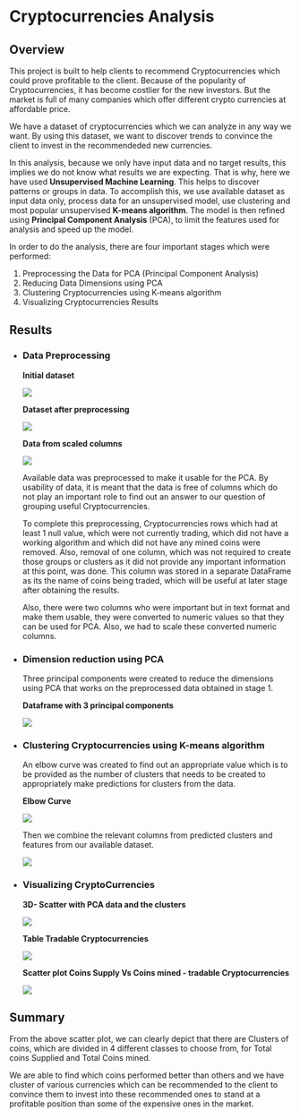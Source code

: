 # **Cryptocurrencies Analysis**

## **Overview**
This project is built to help clients to recommend Cryptocurrencies which could prove profitable to the client.
Because of the popularity of Cryptocurrencies, it has become costlier  for the new investors. But the market is full of many companies which offer different crypto currencies at affordable price. 

We have a dataset of cryptocurrencies which we can analyze in any way we want. By using this dataset, we want to discover trends to convince the client to invest in the recommendeded new currencies.

In this analysis, because we only have input data and no target results, this implies we do not know what results we are expecting. That is why, here we have used **Unsupervised Machine Learning**. This helps to discover patterns or groups in data. To accomplish this, we use available dataset as input data only, process data for an unsupervised model, use clustering and most popular unsupervised **K-means algorithm**. The model is then refined using **Principal Component Analysis** (PCA), to limit the features used for analysis and speed up the model.

In order to do the analysis, there are four important stages which were performed:

1. Preprocessing the Data for PCA (Principal Component Analysis)
2. Reducing Data Dimensions using PCA
3. Clustering Cryptocurrencies using K-means algorithm
4. Visualizing Cryptocurrencies Results
## **Results**

- ### **Data Preprocessing**

    **Initial dataset**

    ![](https://github.com/kirtibhandari/Cryptocurrencies/blob/main/Resources/initial_dataset.png)

    **Dataset after preprocessing**

    ![](https://github.com/kirtibhandari/Cryptocurrencies/blob/main/Resources/preprocessed_dataset.png)

    **Data from scaled columns**

    ![](https://github.com/kirtibhandari/Cryptocurrencies/blob/main/Resources/data_standardization.png)


     Available data was preprocessed to make it usable for the PCA. By usability of data, it is meant that the data is free of columns which do not play an important role to find out an answer to our question of grouping useful Cryptocurrencies. 

    To complete this preprocessing, Cryptocurrencies rows which had at least 1 null value, which were not currently trading, which did not have a working algorithm and which did not have any mined coins were removed. Also, removal of one column, which was not required to create those groups or clusters as it did not provide any important information at this point, was done. This column was stored in a separate DataFrame as its the name of coins being traded, which will be useful at later stage after obtaining the results. 

    Also, there were two columns who were important but in text format and make them usable, they were converted to numeric values so that they can be used for PCA. Also, we had to scale these converted numeric columns.

 - ### **Dimension reduction using PCA**

    Three principal components were created to reduce the dimensions using PCA that works on the preprocessed data obtained in stage 1.

    **Dataframe with 3 principal components**

    ![](https://github.com/kirtibhandari/Cryptocurrencies/blob/main/Resources/pca_components.png)

- ### **Clustering Cryptocurrencies using K-means algorithm**

    An elbow curve was created to find out an appropriate value which is to be provided as the number of clusters that needs to be created to appropriately make predictions for clusters from the data.

    **Elbow Curve**

    ![](https://github.com/kirtibhandari/Cryptocurrencies/blob/main/Resources/elbow_curve.png)

    Then we combine the relevant columns from predicted clusters and features from our available dataset.

    ![](https://github.com/kirtibhandari/Cryptocurrencies/blob/main/Resources/predicted_clusters.png)


- ### **Visualizing CryptoCurrencies**

    **3D- Scatter with PCA data and the clusters**

    ![](https://github.com/kirtibhandari/Cryptocurrencies/blob/main/Resources/3_D_Scatter_plot.png)

    **Table Tradable Cryptocurrencies**

    ![](https://github.com/kirtibhandari/Cryptocurrencies/blob/main/Resources/tradable_currencies.png)

    **Scatter plot Coins Supply Vs Coins mined - tradable Cryptocurrencies**

    ![](https://github.com/kirtibhandari/Cryptocurrencies/blob/main/Resources/final_plot.png)


## **Summary**
From the above scatter plot, we can clearly depict that there are Clusters of coins, which are divided in 4 different classes to choose from, for Total coins Supplied and Total Coins mined. 

We are able to find which coins performed better than others and we have cluster of various currencies which can be recommended to the client to convince them to invest into these recommended ones to stand at a profitable position than some of the expensive ones in the market.
